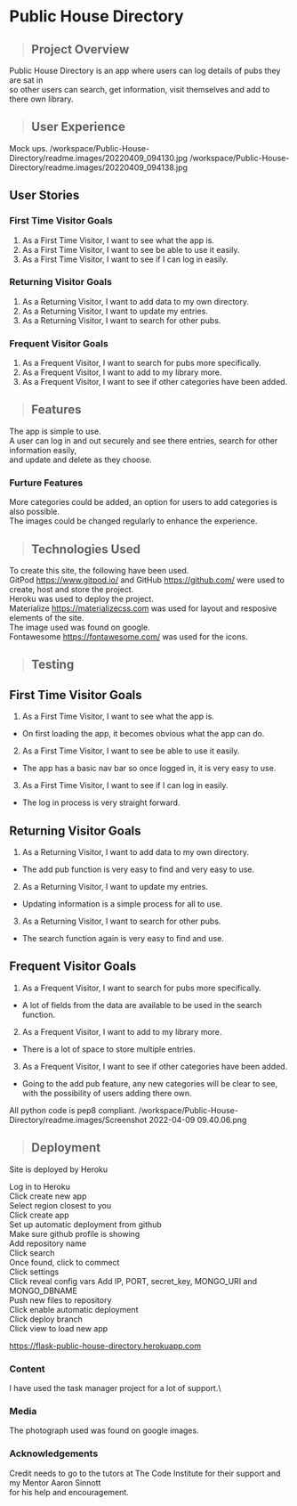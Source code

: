 # **Public House Directory** #

>## **Project Overview** ##

Public House Directory is an app where users can log details of pubs they are sat in\
so other users can search, get information, visit themselves and add to there own library.

>## **User Experience** ##

Mock ups.
/workspace/Public-House-Directory/readme.images/20220409_094130.jpg
/workspace/Public-House-Directory/readme.images/20220409_094138.jpg


## **User Stories** ##

### **First Time Visitor Goals** ###

1. As a First Time Visitor, I want to see what the app is.
2. As a First Time Visitor, I want to see be able to use it easily.
3. As a First Time Visitor, I want to see if I can log in easily.

### **Returning Visitor Goals** ###

1. As a Returning Visitor, I want to add data to my own directory.
2. As a Returning Visitor, I want to update my entries.
3. As a Returning Visitor, I want to search for other pubs.

### **Frequent Visitor Goals** ###

1. As a Frequent Visitor, I want to search for pubs more specifically.
2. As a Frequent Visitor, I want to add to my library more.
3. As a Frequent Visitor, I want to see if other categories have been added.


>## **Features** ##

The app is simple to use.\
A user can log in and out securely and see there entries, search for other information easily,\
and update and delete as they choose.

### **Furture Features** ###

More categories could be added, an option for users to add categories is also possible.\
The images could be changed regularly to enhance the experience.

>## **Technologies Used** ##

To create this site, the following have been used.\
GitPod <https://www.gitpod.io/> and GitHub <https://github.com/> were used to create, host and store the project. \
Heroku was used to deploy the project.\
Materialize <https://materializecss.com> was used for layout and resposive elements of the site. \
The image used was found on google.\
Fontawesome <https://fontawesome.com/> was used for the icons.

>## **Testing** ##

## **First Time Visitor Goals** ##

1. As a First Time Visitor, I want to see what the app is.

+ On first loading the app, it becomes obvious what the app can do.

2. As a First Time Visitor, I want to see be able to use it easily.

+ The app has a basic nav bar so once logged in, it is very easy to use.

3. As a First Time Visitor, I want to see if I can log in easily.

+ The log in process is very straight forward.


## **Returning Visitor Goals** ##

1. As a Returning Visitor, I want to add data to my own directory.

+ The add pub function is very easy to find and very easy to use.

2. As a Returning Visitor, I want to update my entries.

+ Updating information is a simple process for all to use.

3. As a Returning Visitor, I want to search for other pubs.

+ The search function again is very easy to find and use.


## **Frequent Visitor Goals** ##

1. As a Frequent Visitor, I want to search for pubs more specifically.

+ A lot of fields from the data are available to be used in the search function.

2. As a Frequent Visitor, I want to add to my library more.

+ There is a lot of space to store multiple entries.

3. As a Frequent Visitor, I want to see if other categories have been added.

+ Going to the add pub feature, any new categories will be clear to see,\
  with the possibility of users adding there own.


All python code is pep8 compliant.
/workspace/Public-House-Directory/readme.images/Screenshot 2022-04-09 09.40.06.png

>## **Deployment** ##

Site is deployed by Heroku

Log in to Heroku\
Click create new app\
Select region closest to you\
Click create app\
Set up automatic deployment from github\
Make sure github profile is showing\
Add repository name\
Click search\
Once found, click to commect\
Click settings\
Click reveal config vars
Add IP, PORT, secret_key, MONGO_URI and MONGO_DBNAME\
Push new files to repository\
Click enable automatic deployment\
Click deploy branch\
Click view to load new app

https://flask-public-house-directory.herokuapp.com


### **Content** ###

I have used the task manager project for a lot of support.\


### **Media** ###

The photograph used was found on google images.

### **Acknowledgements** ###

Credit needs to go to the tutors at The Code Institute for their support and my Mentor Aaron Sinnott \
for his help and encouragement.
